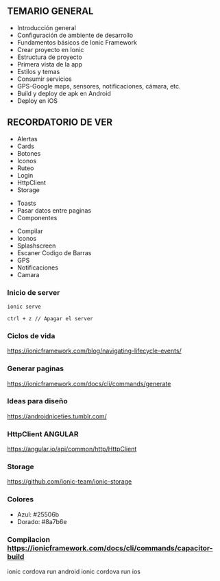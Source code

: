 
## TEMARIO GENERAL
- Introducción general
- Configuración de ambiente de desarrollo
- Fundamentos básicos de Ionic Framework
- Crear proyecto en Ionic
- Estructura de proyecto
- Primera vista de la app
- Estilos y temas
- Consumir servicios
- GPS-Google maps, sensores, notificaciones, cámara, etc.
- Build y deploy de apk en Android
- Deploy en iOS

## RECORDATORIO DE VER
<!-- Primera parte  -->
- Alertas
- Cards
- Botones
- Iconos
- Ruteo
- Login
- HttpClient
- Storage
<!-- Hasta aqui vamos -->
- Toasts
- Pasar datos entre paginas
- Componentes

<!-- Segunda parte  -->
- Compilar
- Iconos
- Splashscreen
- Escaner Codigo de Barras
- GPS
- Notificaciones
- Camara

### Inicio de server
``` ionic serve ```

``` ctrl + z // Apagar el server ```

### Ciclos de vida
https://ionicframework.com/blog/navigating-lifecycle-events/

### Generar paginas
https://ionicframework.com/docs/cli/commands/generate

### Ideas para diseño
https://androidniceties.tumblr.com/

### HttpClient ANGULAR
https://angular.io/api/common/http/HttpClient

### Storage
https://github.com/ionic-team/ionic-storage

### Colores
- Azul: #25506b
- Dorado: #8a7b6e

### Compilacion https://ionicframework.com/docs/cli/commands/capacitor-build
ionic cordova run android
ionic cordova run ios